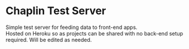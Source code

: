 # Chaplin Test Server

Simple test server for feeding data to front-end apps.  
Hosted on Heroku so as projects can be shared with no back-end setup required. 
Will be edited as needed.